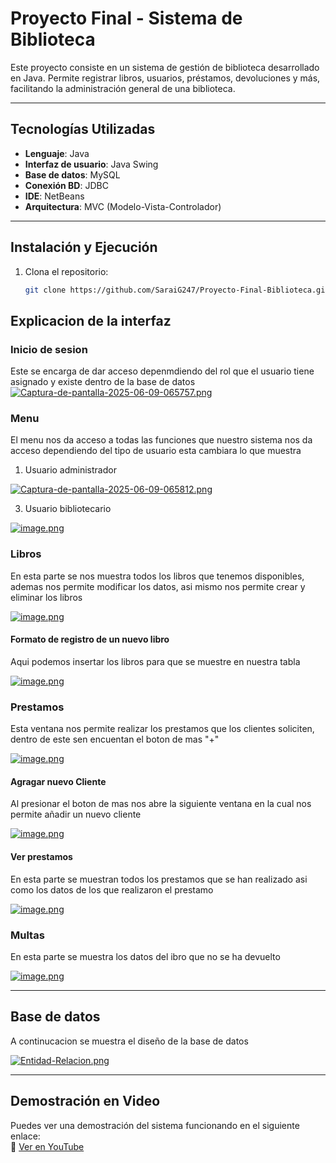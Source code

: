 # Proyecto Final - Sistema de Biblioteca

Este proyecto consiste en un sistema de gestión de biblioteca desarrollado en Java. Permite registrar libros, usuarios, préstamos, devoluciones y más, facilitando la administración general de una biblioteca.

---

## Tecnologías Utilizadas

- **Lenguaje**: Java
- **Interfaz de usuario**: Java Swing
- **Base de datos**: MySQL
- **Conexión BD**: JDBC
- **IDE**: NetBeans
- **Arquitectura**: MVC (Modelo-Vista-Controlador)

---

##  Instalación y Ejecución

1. Clona el repositorio:
   ```bash
   git clone https://github.com/SaraiG247/Proyecto-Final-Biblioteca.git


## Explicacion de la interfaz
### Inicio de sesion
Este se encarga de dar acceso depenmdiendo del rol que el usuario tiene asignado y existe dentro de la base de datos
[![Captura-de-pantalla-2025-06-09-065757.png](https://i.postimg.cc/rpZkHGF9/Captura-de-pantalla-2025-06-09-065757.png)](https://postimg.cc/3yGV4vGy)

### Menu
El menu nos da acceso a todas las funciones que nuestro sistema nos da acceso dependiendo del tipo de usuario esta cambiara lo que muestra
1. Usuario administrador

[![Captura-de-pantalla-2025-06-09-065812.png](https://i.postimg.cc/PqTJHMHs/Captura-de-pantalla-2025-06-09-065812.png)](https://postimg.cc/NKCB7mLp)

3. Usuario bibliotecario

[![image.png](https://i.postimg.cc/Bbk57VdG/image.png)](https://postimg.cc/sGPZvwjn)

### Libros
En esta parte se nos muestra todos los libros que tenemos disponibles, ademas nos permite modificar los datos, asi mismo nos permite crear y eliminar los libros 

[![image.png](https://i.postimg.cc/854jMbY3/image.png)](https://postimg.cc/627WNCtL)

#### Formato de registro de un nuevo libro
Aqui podemos insertar los libros para que se muestre en nuestra tabla

[![image.png](https://i.postimg.cc/Y04M0fBQ/image.png)](https://postimg.cc/RJzjbtF0)


### Prestamos
Esta ventana nos permite realizar los prestamos que los clientes soliciten, dentro de este sen encuentan el boton de mas "+"

[![image.png](https://i.postimg.cc/TYCFFW86/image.png)](https://postimg.cc/vcx06THq)

#### Agragar nuevo Cliente
Al presionar el boton de mas nos abre la siguiente ventana en la cual nos permite añadir un nuevo cliente

[![image.png](https://i.postimg.cc/SNvVcLFJ/image.png)](https://postimg.cc/CzbjgqKg)

#### Ver prestamos
En esta parte se muestran todos los prestamos que se han realizado asi como los datos de los que realizaron el prestamo

[![image.png](https://i.postimg.cc/C5vZcP6s/image.png)](https://postimg.cc/30vJRBhk)

### Multas
En esta parte se muestra los datos del ibro que no se ha devuelto

[![image.png](https://i.postimg.cc/MZhXpBJT/image.png)](https://postimg.cc/6TfBHy3J)

---
## Base de datos
A continucacion se muestra el diseño de la base de datos 

[![Entidad-Relacion.png](https://i.postimg.cc/CKGxj4t0/Entidad-Relacion.png)](https://postimg.cc/B8v33247)


---
## Demostración en Video

Puedes ver una demostración del sistema funcionando en el siguiente enlace:  
🔗 [Ver en YouTube](https://youtu.be/pTgJs6feJnk)
